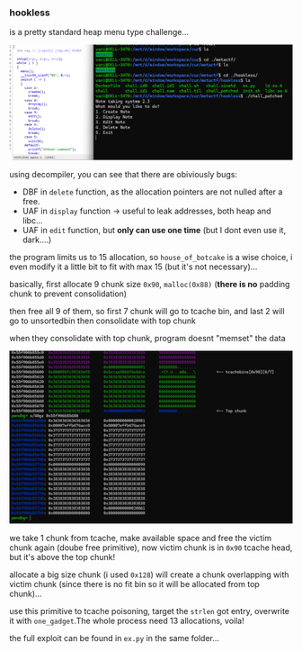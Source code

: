 ### hookless

is a pretty standard heap menu type challenge...

![](pics/img00.png)

using decompiler, you can see that there are obiviously bugs:
- DBF in `delete` function, as the allocation pointers are not nulled after a free.
- UAF in `display` function -> useful to leak addresses, both heap and libc...
- UAF in `edit` function, but **only can use one time** (but I dont even use it, dark....)

the program limits us to 15 allocation, so `house_of_botcake` is a wise choice, i even modify it a little bit to fit with max 15 (but it's not necessary)...

basically, first allocate 9 chunk size `0x90`, `malloc(0x88)` (**there is no** padding chunk to prevent consolidation)

then free all 9 of them, so first 7 chunk will go to tcache bin, and last 2 will go to unsortedbin then consolidate with top chunk

when they consolidate with top chunk, program doesnt "memset" the data

![](pics/img01.png)

we take 1 chunk from tcache, make available space and free the victim chunk again (doube free primitive), now victim chunk is in `0x90` tcache head, but it's above the top chunk!

allocate a big size chunk (i used `0x128`) will create a chunk overlapping with victim chunk (since there is no fit bin so it will be allocated from top chunk)...

use this primitive to tcache poisoning, target the `strlen` got entry, overwrite it with `one_gadget`.The whole process need 13 allocations, voila!

the full exploit can be found in `ex.py` in the same folder...